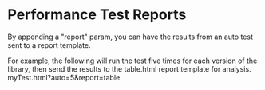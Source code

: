 # Performance Test Reports

By appending a "report" param, you can have the results from an auto test sent to a report template.

For example, the following will run the test five times for each version of the library, then send the results to the table.html report template for analysis.
myTest.html?auto=5&report=table